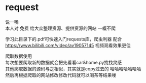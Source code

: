 # request
说一嘴  
本人对 免费 给大众整理资源、提供资源的网站 一概不爬  

学习此目录下的.pdf可快速入门requests库，爬虫利器
配合 https://www.bilibili.com/video/av19057145 视频观看效果更佳

爬取数据使用  
每次想要爬取新的数据就会把先看看car&home.py找找灵感  
其他爬取数据的源码与之相似，其实就是copy过去的 哈哈哈哈哈哈哈  
然后再根据爬取的网站修改修改代码就可以喝茶等结果喽  
